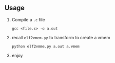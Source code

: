 ## Usage

1. Compile a `.c` file 
	
	```
	gcc <file.c> -o a.out
	```

1. recall `elf2vmem.py` to transform to create a vmem

	```
	python elf2vmme.py a.out a.vmem 
	```

1. enjoy
